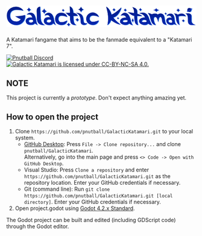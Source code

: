 # <picture><source media="(prefers-color-scheme: dark)" srcset="readme/readme_logo_dark.png"><source media="(prefers-color-scheme: light)" srcset="readme/readme_logo.png"><img alt="Galactic Katamari" src="readme/readme_logo.png"></picture>

A Katamari fangame that aims to be the fanmade equivalent to a "Katamari 7".

<p>
<a href="https://discord.gg/FCe3ZbUnHe"><img src="https://img.shields.io/discord/1186526841067012136?color=5865F2&label=Pnutball&logo=discord&logoColor=white" alt="Pnutball Discord"></a>
<a href="LICENSE.md"><img src="https://img.shields.io/badge/license-CC--BY--NC--SA-%23EF9421?logo=creativecommons&logoColor=white" alt="Galactic Katamari is licensed under CC-BY-NC-SA 4.0."></a>
</p>

## NOTE
This project is currently a _prototype_. Don't expect anything amazing yet.

## How to open the project

1. Clone `https://github.com/pnutball/GalacticKatamari.git` to your local system. 
    - [GitHub Desktop](https://desktop.github.com/): Press `File -> Clone repository...` and clone `pnutball/GalacticKatamari`. <br/>Alternatively, go into the main page and press `<> Code -> Open with GitHub Desktop`.
    - Visual Studio: Press `Clone a repository` and enter `https://github.com/pnutball/GalacticKatamari.git` as the repository location. Enter your GitHub credentials if necessary.
    - Git (command line): Run `git clone https://github.com/pnutball/GalacticKatamari.git [local directory]`. Enter your GitHub credentials if necessary.
2. Open project.godot using [Godot 4.2.x Standard](https://godotengine.org/download/archive/4.2.1-stable/).

The Godot project can be built and edited (including GDScript code) through the Godot editor.
